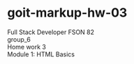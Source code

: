 # goit-markup-hw-03
Full Stack Developer FSON 82 <br>
group_6 <br>
Home work 3 <br>
Module 1: HTML Basics
